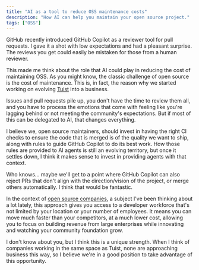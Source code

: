 ```yaml
---
title: "AI as a tool to reduce OSS maintenance costs"
description: "How AI can help you maintain your open source project."
tags: ["OSS"]
---
```


GitHub recently introduced GitHub Copilot as a reviewer tool for pull requests. I gave it a shot with low expectations and had a pleasant surprise. The reviews you get could easily be mistaken for those from a human reviewer.

This made me think about the role that AI could play in reducing the cost of maintaining OSS. As you might know, the classic challenge of open source is the cost of maintenance. This is, in fact, the reason why we started working on evolving [Tuist](https://tuist.dev) into a business.

Issues and pull requests pile up, you don't have the time to review them all, and you have to process the emotions that come with feeling like you're lagging behind or not meeting the community's expectations. But if most of this can be delegated to AI, that changes everything.

I believe we, open source maintainers, should invest in having the right CI checks to ensure the code that is merged is of the quality we want to ship, along with rules to guide GitHub Copilot to do its best work. How those rules are provided to AI agents is still an evolving territory, but once it settles down, I think it makes sense to invest in providing agents with that context.

Who knows... maybe we'll get to a point where GitHub Copilot can also reject PRs that don't align with the direction/vision of the project, or merge others automatically. I think that would be fantastic.

In the context of [open source companies](/blog/2025/03/04/tuist-mental-models), a subject I've been thinking about a lot lately, this approach gives you access to a developer workforce that's not limited by your location or your number of employees. It means you can move much faster than your competitors, at a much lower cost, allowing you to focus on building revenue from large enterprises while innovating and watching your community foundation grow.

I don't know about you, but I think this is a unique strength. When I think of companies working in the same space as Tuist, none are approaching business this way, so I believe we're in a good position to take advantage of this opportunity.
